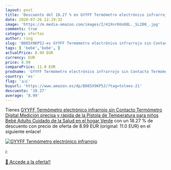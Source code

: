 ```yaml
---
layout: post
title: 'Descuento del 18.27 % en GYYFF Termómetro electrónico infrarrojo '
date: 2020-07-26 12:19:32
image: 'https://m.media-amazon.com/images/I/41Xnr6UoO8L._SL200_.jpg'
comments: true
category: ofertas
author: ring
slug: 'B085X9KP5J-es GYYFF Termómetro electrónico infrarrojo sin Contacto...'
tags: [ 'bebé','bebé', ]
actualPrice: 8.99 EUR
currency: EUR
price: 8.99
comparePrice: 11.0 EUR
prodname: 'GYYFF Termómetro electrónico infrarrojo sin Contacto Termómetro Digital Medición precisa y rápida de la Pistola de Temperatura para niños Bebé Adulto Cuidado de la Salud en el hogar  Verde'
country: 'es'
flag: '🇪🇸'
buyurl: 'https://www.amazon.es/dp/B085X9KP5J/?tag=tolees-21'
descuento: '18.27'
average: '8.99'
---
```


Tienes [GYYFF Termómetro electrónico infrarrojo sin Contacto Termómetro Digital Medición precisa y rápida de la Pistola de Temperatura para niños Bebé Adulto Cuidado de la Salud en el hogar  Verde](https://www.amazon.es/dp/B085X9KP5J/?tag=tolees-21) con un 18.27 % de descuento con precio de oferta de 8.99 EUR (original: 11.0 EUR) en el siguiente enlace!

[![GYYFF Termómetro electrónico infrarrojo ](https://m.media-amazon.com/images/I/41Xnr6UoO8L._SL200_.jpg)](https://www.amazon.es/dp/B085X9KP5J/?tag=tolees-21)

ℹ️:


[🛒 Accede a la oferta!!](https://www.amazon.es/dp/B085X9KP5J/?tag=tolees-21)
